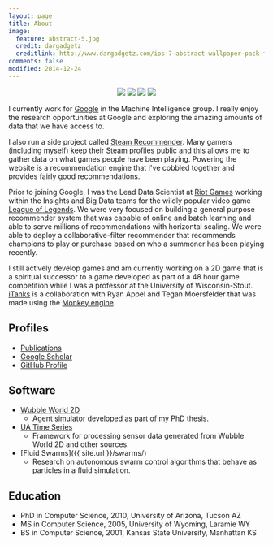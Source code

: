 ```yaml
---
layout: page
title: About
image:
  feature: abstract-5.jpg
  credit: dargadgetz
  creditlink: http://www.dargadgetz.com/ios-7-abstract-wallpaper-pack-for-iphone-5-and-ipod-touch-retina/
comments: false
modified: 2014-12-24
---
```


<center>
<a href="http://www.linkedin.com/in/wesleykerr">
  <img src="{{ site.url }}/images/icon-linkedin.png"></a>
<a href="http://plus.google.com/102994505021058044238">
  <img src="{{ site.url }}/images/icon-google.png"></a>
<a href="http://www.facebook.com/wesley.n.kerr">
  <img src="{{ site.url }}/images/icon-facebook.png"></a>
<a href="https://twitter.com/seekerr">
  <img src="{{ site.url }}/images/icon-twitter.png"></a>
</center>

I currently work for [Google](http://www.google.com) in the Machine
Intelligence group.  I really enjoy the research opportunities at Google and
exploring the amazing amounts of data that we have access to.

I also run a side project called [Steam
Recommender](http://www.steamrecommender.com).  Many gamers (including myself)
keep their [Steam](http://store.steampowered.com) profiles public and this
allows me to gather data on what games people have been playing.  Powering the
website is a recommendation engine that I've cobbled together and provides
fairly good recommendations.  

Prior to joining Google, I was the Lead Data Scientist at [Riot
Games](http://www.riotgames.com) working within the Insights and Big Data teams
for the wildly popular video game [League of
  Legends](http://www.leagueoflegends.com).  We were very focused on building a
  general purpose recommender system that was capable of online and batch
  learning and able to serve millions of recommendations with horizontal
  scaling.  We were able to deploy a collaborative-filter recommender that
  recommends champions to play or purchase based on who a summoner has been
  playing recently.

I still actively develop games and am currently working on a 2D game that is a
spiritual successor to a game developed as part of a 48 hour game competition
while I was a professor at the University of Wisconsin-Stout.
  [iTanks](../games/itanks/MonkeyGame.html) is a collaboration with Ryan Appel and
  Tegan Moersfelder that was made using the [Monkey
  engine](http://www.monkey-x.com/).

## Profiles

- [Publications](http://www.mendeley.com/profiles/wesley-kerr1/)
- [Google Scholar](http://scholar.google.com/citations?user=dwpmxegAAAAJ)
- [GitHub Profile](https://github.com/wesleykerr)

## Software

- [Wubble World 2D](http://code.google.com/p/wubbleworld2d/)
  - Agent simulator developed as part of my PhD thesis.  
- [UA Time Series](http://code.google.com/p/ua-time-series/)
  - Framework for processing sensor data generated from Wubble World 2D and other sources.
- [Fluid Swarms]({{ site.url }}/swarms/)
  - Research on autonomous swarm control algorithms that behave as particles in a fluid simulation.

## Education

- PhD in Computer Science, 2010, University of Arizona, Tucson AZ
- MS in Computer Science, 2005, University of Wyoming, Laramie WY
- BS in Computer Science, 2001, Kansas State University, Manhattan KS
